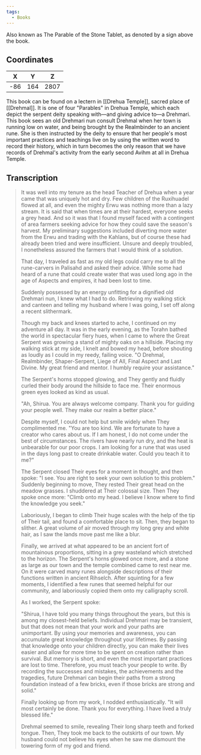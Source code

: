 ```yaml
---
tags:
  - Books
---
```


Also known as The Parable of the Stone Tablet, as denoted by a sign above the book.

## Coordinates
| **X** | **Y** | **Z** |
| :---: | :---: | :---: |
|  -86  |  164  | 2807  |

This book can be found on a lectern in [[Drehua Temple]], sacred place of [[Drehmal]]. It is one of four "Parables" in Drehua Temple, which each depict the serpent deity speaking with—and giving advice to—a Drehmari. This book sees an old Drehmari nun consult Drehmal when her town is running low on water, and being brought by the Realmbinder to an ancient rune. She is then instructed by the deity to ensure that her people's most important practices and teachings live on by using the written word to record their history, which in turn becomes the only reason that we have records of Drehmal's activity from the early second Avihm at all in Drehua Temple.

## Transcription

> It was well into my tenure as the head Teacher of Drehua when a year came that was uniquely hot and dry. Few children of the Ruxihuadel flowed at all, and even the mighty Erwu was nothing more than a lazy stream. It is said that when times are at their hardest, everyone seeks a grey head. And so it was that I found myself faced with a contingent of area farmers seeking advice for how they could save the season's harvest. My preliminary suggestions included diverting more water from the Erwu and trading with the Kahlans, but of course these had already been tried and were insufficient. Unsure and deeply troubled, I nonetheless assured the farmers that I would think of a solution.
>
> That day, I traveled as fast as my old legs could carry me to all the rune-carvers in Palisahd and asked their advice. While some had heard of a rune that could create water that was used long ago in the age of Aspects and empires, it had been lost to time.
>
> Suddenly possessed by an energy unfitting for a dignified old Drehmari nun, I knew what I had to do. Retrieving my walking stick and canteen and telling my husband where I was going, I set off along a recent slithermark.
>
> Though my back and knees started to ache, I continued on my adventure all day. It was in the early evening, as the Torahn bathed the world in spectacular fiery hues, when I came to where the Great Serpent was growing a stand of mighty oaks on a hillside. Placing my walking stick at my side, I knelt and bowed my head, before shouting as loudly as I could in my reedy, failing voice. "O Drehmal, Realmbinder, Shaper-Serpent, Liege of All, Final Aspect and Last Divine. My great friend and mentor. I humbly require your assistance."
>
> The Serpent's horns stopped glowing, and They gently and fluidly curled their body around the hillside to face me. Their enormous green eyes looked as kind as usual.
>
> "Ah, Shirua. You are always welcome company. Thank you for guiding your people well. They make our realm a better place."
>
> Despite myself, I could not help but smile widely when They complimented me. "You are too kind. We are fortunate to have a creator who cares about us. If I am honest, I do not come under the best of circumstances. The rivers have nearly run dry, and the heat is unbearable for our poor crops. I am looking for a rune that was used in the days long past to create drinkable water. Could you teach it to me?"
>
> The Serpent closed Their eyes for a moment in thought, and then spoke: "I see. You are right to seek your own solution to this problem." Suddenly beginning to move, They rested Their great head on the meadow grasses. I shuddered at Their colossal size. Then They spoke once more: "Climb onto my head. I believe I know where to find the knowledge you seek."
>
> Laboriously, I began to climb Their huge scales with the help of the tip of Their tail, and found a comfortable place to sit. Then, they began to slither. A great volume of air moved through my long grey and white hair, as I saw the lands move past me like a blur.
>
> Finally, we arrived at what appeared to be an ancient fort of mountainous proportions, sitting in a grey wasteland which stretched to the horizon. The Serpent's horns glowed once more, and a stone as large as our town and the temple combined came to rest near me. On it were carved many runes alongside descriptions of their functions written in ancient Rihselch. After squinting for a few moments, I identified a few runes that seemed helpful for our community, and laboriously copied them onto my calligraphy scroll.
>
> As I worked, the Serpent spoke:
>
> "Shirua, I have told you many things throughout the years, but this is among my closest-held beliefs. Individual Drehmari may be transient, but that does not mean that your work and your paths are unimportant. By using your memories and awareness, you can accumulate great knowledge throughout your lifetimes. By passing that knowledge onto your children directly, you can make their lives easier and allow for more time to be spent on creation rather than survival. But memory is short, and even the most important practices are lost to time. Therefore, you must teach your people to write. By recording the successes and mistakes, the achievements and the tragedies, future Drehmari can begin their paths from a strong foundation instead of a few bricks, even if those bricks are strong and solid."
>
> Finally looking up from my work, I nodded enthusiastically. "It will most certainly be done. Thank you for everything. I have lived a truly blessed life."
>
> Drehmal seemed to smile, revealing Their long sharp teeth and forked tongue. Then, They took me back to the outskirts of our town. My husband could not believe his eyes when he saw me dismount the towering form of my god and friend.
